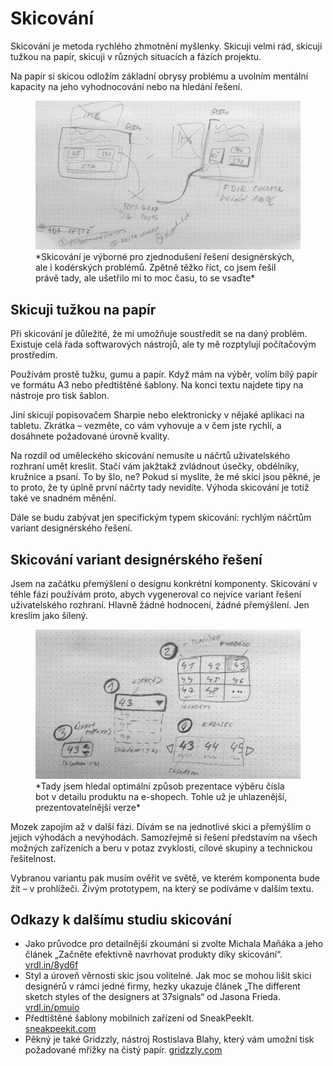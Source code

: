 # Skicování

Skicování je metoda rychlého zhmotnění myšlenky. Skicuji velmi rád, skicuji tužkou na papír, skicuji v různých situacích a fázích projektu. 

Na papír si skicou odložím základní obrysy problému a uvolním mentální kapacity na jeho vyhodnocování nebo na hledání řešení.

<figure>
<img src="dist/images/original/skicovani-1.jpg" alt="">
<figcaption markdown="1">    
*Skicování je výborné pro zjednodušení řešení designérských, ale i kodérských problémů. Zpětně těžko říct, co jsem řešil právě tady, ale ušetřilo mi to moc času, to se vsaďte*
</figcaption> 
</figure>



## Skicuji tužkou na papír

Při skicování je důležité, že mi umožňuje soustředit se na daný problém. Existuje celá řada softwarových nástrojů, ale ty mě rozptylují počítačovým prostředím.

Používám prostě tužku, gumu a papír. Když mám na výběr, volím bílý papír ve formátu A3 nebo předtištěné šablony. Na konci textu najdete tipy na nástroje pro tisk šablon.

Jiní skicují popisovačem Sharpie nebo elektronicky v nějaké aplikaci na tabletu. Zkrátka – vezměte, co vám vyhovuje a v čem jste rychlí, a dosáhnete požadované úrovně kvality.

Na rozdíl od uměleckého skicování nemusíte u náčrtů uživatelského rozhraní umět kreslit. Stačí vám jakžtakž zvládnout úsečky, obdélníky, kružnice a psaní. To by šlo, ne? Pokud si myslíte, že mé skici jsou pěkné, je to proto, že ty úplně první náčrty tady nevidíte. Výhoda skicování je totiž také ve snadném měnění.

Dále se budu zabývat jen specifickým typem skicování: rychlým náčrtům variant designérského řešení. 

## Skicování variant designérského řešení

Jsem na začátku přemýšlení o designu konkrétní komponenty. Skicování v téhle fázi používám proto, abych vygeneroval co nejvíce variant řešení uživatelského rozhraní. Hlavně žádné hodnocení, žádné přemýšlení. Jen kreslím jako šílený.

<figure>
<img src="dist/images/original/skicovani-2.jpg" alt="">
<figcaption markdown="1">    
*Tady jsem hledal optimální způsob prezentace výběru čísla bot v detailu produktu na e-shopech. Tohle už je uhlazenější, prezentovatelnější verze*
</figcaption> 
</figure>

Mozek zapojím až v další fázi. Dívám se na jednotlivé skici a přemýšlím o jejich výhodách a nevýhodách. Samozřejmě si řešení představím na všech možných zařízeních a beru v potaz zvyklosti, cílové skupiny a technickou řešitelnost.

Vybranou variantu pak musím ověřit ve světě, ve kterém komponenta bude žít – v prohlížeči. Živým prototypem, na který se podíváme v dalším textu.

## Odkazy k dalšímu studiu skicování

- Jako průvodce pro detailnější zkoumání si zvolte Michala Maňáka a jeho článek „Začněte efektivně navrhovat produkty díky skicování“.  [vrdl.in/8yd6f](http://www.manakmichal.cz/blog/user-experience/zacnete-efektivne-navrhovat-produkty-diky-skicovani/)
- Styl a úroveň věrnosti skic jsou volitelné. Jak moc se mohou lišit skici designérů v rámci jedné firmy, hezky ukazuje článek „The different sketch styles of the designers at 37signals“ od Jasona Frieda. [vrdl.in/pmuio](https://signalvnoise.com/posts/1880-the-different-sketch-styles-of-the-designers-at-37signals)
- Předtištěné šablony mobilních zařízení od SneakPeekIt. [sneakpeekit.com](http://sneakpeekit.com/)
- Pěkný je také Gridzzly, nástroj Rostislava Blahy, který vám umožní tisk požadované mřížky na čistý papír. [gridzzly.com](http://gridzzly.com/)

